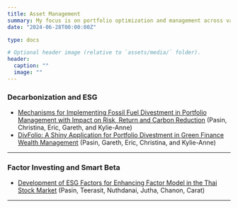 ```yaml
---
title: Asset Management
summary: My focus is on portfolio optimization and management across various asset classes such as equity, commodities, and ETFs, as well as different investment styles. Additionally, I conduct deep mathematical analysis on these areas.
date: "2024-06-28T00:00:00Z"

type: docs

# Optional header image (relative to `assets/media/` folder).
header:
  caption: ""
  image: ""
---
```


<div style="font-size: 14px;">
  
### Decarbonization and ESG 


- [Mechanisms for Implementing Fossil Fuel Divestment in Portfolio Management with Impact on Risk, Return and Carbon Reduction](https://www.sciencedirect.com/science/article/pii/S0140988324004328) (Pasin, Christina, Eric, Gareth, and Kylie-Anne)
- [DivFolio: A Shiny Application for Portfolio Divestment in Green Finance Wealth Management](https://www.cambridge.org/core/journals/annals-of-actuarial-science/article/divfolio-a-shiny-application-for-portfolio-divestment-in-green-finance-wealth-management/80986512D29D1D2D3CDD7ADEB2FE0428) (Pasin, Gareth, Eric, Christina, and Kylie-Anne)

___

### Factor Investing and Smart Beta

- [Development of ESG Factors for Enhancing Factor Model in the Thai Stock Market](https://papers.ssrn.com/sol3/papers.cfm?abstract_id=4706129) (Pasin, Teerasit, Nuthdanai, Jutha, Chanon, Carat)
___

</div>

